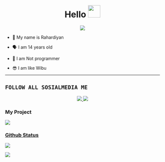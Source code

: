 <h1 align="center">Hello <img src="https://user-images.githubusercontent.com/1303154/88677602-1635ba80-d120-11ea-84d8-d263ba5fc3c0.gif" width="40px" alt=""><br></h1>
<p align="center">
<img src="https://telegra.ph/file/e23e21fef1dcc725ddadf.jpg" />
</p>

<p align="center">

- 👼 My name is Rahardiyan

- 🗣️ I am 14 years old 

- 🔭 I am Not programmer
 
- 😎 I am like Wibu
</p>

------

## ```FOLLOW ALL SOSIALMEDIA ME```
<p align="center">
<a href="https://wa.me/62882008211320"><img src="https://img.shields.io/badge/WhatsApp-25D366?style=for-the-badge&logo=whatsapp&logoColor=white" />
<a href="https://tiktok.com/@callmena11320"><img src="https://img.shields.io/badge/TikTok Rahardiyan-black?style=for-the-badge&logo=tiktok&logoColor=ff000000&link=https://tiktok.com/@callmena11320" /></a>
</p>

<h3 align="left">My Project</h3>
<p align="left">
  <a href="LINK GITHUB"><img src="https://github-readme-stats.vercel.app/api/pin/?username=USER&repo=REPO&bg_color=30,e96443,904e95&title_color=fff&text_color=fff&icon_color=fff&hide_border=true&show_icons=true&show_owner=true&disable_animations=false" /></br>
</p>

<h3 align="left">Github Status</h3>
<p align="left">
<img src="https://github-readme-stats.vercel.app/api?username=xyzyyyy&bg_color=30,e96443,904e95&title_color=fff&text_color=fff&count_private=true&include_all_commits=true&icon_color=fff&hide_border=false&show_icons=falze" /></a>
</p> 

<p align="left">
  <a href="https://github.com/xyzyyyy"><img src="https://github-readme-stats.vercel.app/api/top-langs?username=xyzyyyy&bg_color=30,e96443,904e95&title_color=fff&text_color=fff&hide_border=true&hide_title=false&show_icons=true&layout=compact&langs_count=10" /></a>
</p>

